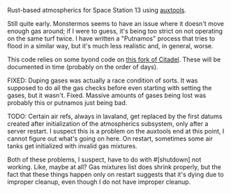 Rust-based atmospherics for Space Station 13 using [auxtools](https://github.com/willox/auxtools).

Still quite early. Monstermos seems to have an issue where it doesn't move enough gas around; if I were to guess, it's being too strict on not operating on the same turf twice. I have written a "Putnamos" process that tries to flood in a similar way, but it's much less realistic and, in general, worse.

This code relies on some byond code on [this fork of Citadel](https://github.com/Putnam3145/Citadel-Station-13/tree/auxtools-atmos). These will be documented in time (probably on the order of days).

FIXED:
Duping gases was actually a race condition of sorts. It was supposed to do all the gas checks before even starting with setting the gases, but it wasn't. Fixed. Massive amounts of gases being lost was probably this or putnamos just being bad.

TODO:
Certain air refs, always in lavaland, get replaced by the first datums created after initialization of the atmospherics subsystem, only after a server restart. I suspect this is a problem on the auxtools end at this point, I cannot figure out what's going on here.
On restart, sometimes some air tanks get initialized with invalid gas mixtures.

Both of these problems, I suspect, have to do with #[shutdown] not working. Like, maybe at all? Gas mixtures list does shrink properly, but the fact that these things happen only on restart suggests that it's dying due to improper cleanup, even though I do not have improper cleanup.
